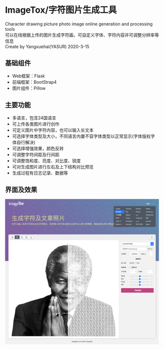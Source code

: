 # ImageTox/字符图片生成工具
Character drawing picture photo image online generation and processing tools  
可以在线根据上传的图片生成字符画，可自定义字体、字符内容并可调整分辨率等信息  
Create by Yangxuehai(YASUR) 2020-3-15  
## 基础组件
* Web框架：Flask  
* 前端框架：BootStrap4  
* 图片组件：Pillow

## 主要功能
* 多语言，包含24国语言
* 可上传各类图片进行创作
* 可定义图片中字符内容，也可以输入长文本
* 可选择字体类型及大小，不同语言内置不容字体类型以正常显示(字体版权字体自行解决)
* 可选择增强效果，颜色反转
* 可调整字符间距及行间距
* 可调整饱和度、亮度、对比度、锐度
* 可对生成图片进行左右及上下结构对比预览
* 生成过程有日志记录、数据等

## 界面及效果
![image](https://raw.githubusercontent.com/yangxuehai/ImageTox/main/other/Index.png)